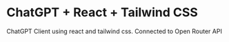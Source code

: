 # ChatGPT + React + Tailwind CSS

ChatGPT Client using react and tailwind css. Connected to Open Router API
